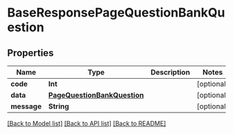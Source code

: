 # BaseResponsePageQuestionBankQuestion

## Properties
Name | Type | Description | Notes
------------ | ------------- | ------------- | -------------
**code** | **Int** |  | [optional] 
**data** | [**PageQuestionBankQuestion**](PageQuestionBankQuestion.md) |  | [optional] 
**message** | **String** |  | [optional] 

[[Back to Model list]](../README.md#documentation-for-models) [[Back to API list]](../README.md#documentation-for-api-endpoints) [[Back to README]](../README.md)


